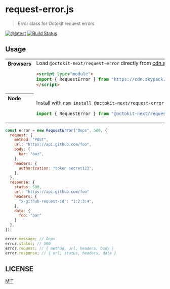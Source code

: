 # request-error.js

> Error class for Octokit request errors

[![@latest](https://img.shields.io/npm/v/@octokit-next/request-error.svg)](https://www.npmjs.com/package/@octokit-next/request-error)
[![Build Status](https://github.com/octokit-next/request-error.js/workflows/Test/badge.svg)](https://github.com/octokit-next/request-error.js/actions?query=workflow%3ATest)

## Usage

<table>
<tbody valign=top align=left>
<tr><th>
Browsers
</th><td width=100%>
Load <code>@octokit-next/request-error</code> directly from <a href="https://cdn.skypack.dev">cdn.skypack.dev</a>
        
```html
<script type="module">
import { RequestError } from "https://cdn.skypack.dev/@octokit-next/request-error";
</script>
```

</td></tr>
<tr><th>
Node
</th><td>

Install with <code>npm install @octokit-next/request-error</code>

```js
import { RequestError } from "@octokit-next/request-error";
```

</td></tr>
</tbody>
</table>

```js
const error = new RequestError("Oops", 500, {
  request: {
    method: "POST",
    url: "https://api.github.com/foo",
    body: {
      bar: "baz",
    },
    headers: {
      authorization: "token secret123",
    },
  },
  response: {
    status: 500,
    url: "https://api.github.com/foo"
    headers: {
      "x-github-request-id": "1:2:3:4",
    },
    data: {
      foo: "bar"
    }
  },
});

error.message; // Oops
error.status; // 500
error.request; // { method, url, headers, body }
error.response; // { url, status, headers, data }
```

## LICENSE

[MIT](LICENSE)
